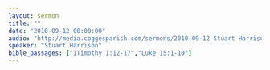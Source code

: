 ```yaml
---
layout: sermon
title: ""
date: "2010-09-12 00:00:00"
audio: "http://media.coggesparish.com/sermons/2010-09-12 Stuart Harrison.mp3"
speaker: "Stuart Harrison"
bible_passages: ["1Timothy 1:12-17","Luke 15:1-10"]
---
```

